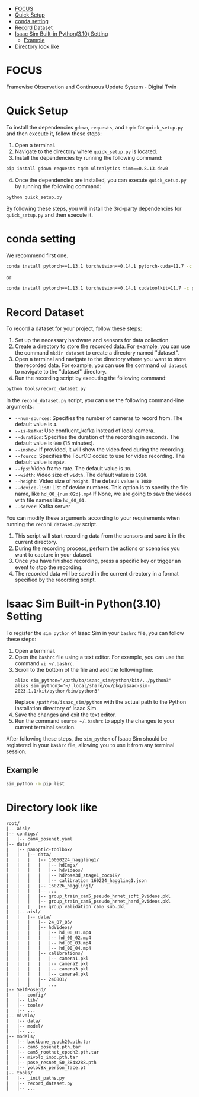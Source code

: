- [FOCUS](#focus)
- [Quick Setup](#quick-setup)
- [conda setting](#conda-setting)
- [Record Dataset](#record-dataset)
- [Isaac Sim Built-in Python(3.10) Setting](#isaac-sim-built-in-python310-setting)
  - [Example](#example)
- [Directory look like](#directory-look-like)

# FOCUS
Framewise Observation and Continuous Update System - Digital Twin

# Quick Setup
To install the dependencies `gdown`, `requests`, and `tqdm` for `quick_setup.py` and then execute it, follow these steps:

1. Open a terminal.
2. Navigate to the directory where `quick_setup.py` is located.
3. Install the dependencies by running the following command:
  ``` sh
  pip install gdown requests tqdm ultralytics timm==0.8.13.dev0
  ```
4. Once the dependencies are installed, you can execute `quick_setup.py` by running the following command:
  ``` sh
  python quick_setup.py
  ```

By following these steps, you will install the 3rd-party dependencies for `quick_setup.py` and then execute it.

# conda setting
We recommend first one.
``` sh
conda install pytorch==1.13.1 torchvision==0.14.1 pytorch-cuda=11.7 -c pytorch -c nvidia
```
or
``` sh
conda install pytorch==1.13.1 torchvision==0.14.1 cudatoolkit=11.7 -c pytorch -c nvidia
```

# Record Dataset
To record a dataset for your project, follow these steps:

1. Set up the necessary hardware and sensors for data collection.
2. Create a directory to store the recorded data. For example, you can use the command `mkdir dataset` to create a directory named "dataset".
3. Open a terminal and navigate to the directory where you want to store the recorded data. For example, you can use the command `cd dataset` to navigate to the "dataset" directory.
4. Run the recording script by executing the following command:
``` sh
python tools/record_dataset.py
```

In the `record_dataset.py` script, you can use the following command-line arguments:

- `--num-sources`: Specifies the number of cameras to record from. The default value is `4`.
- `--is-kafka`: Use confluent_kafka instead of local camera.
- `--duration`: Specifies the duration of the recording in seconds. The default value is `900` (15 minutes).
- `--imshow`: If provided, it will show the video feed during the recording.
- `--fourcc`: Specifies the FourCC codec to use for video recording. The default value is `mp4v`.
- `--fps`: Video frame rate. The default value is `30`.
- `--width`: Video size of `width`. The default value is `1920`.
- `--height`: Video size of `height`. The default value is `1080`
- `--device-list`: List of device numbers. This option is to specify the file name, like `hd_00_{num:02d}.mp4` If None, we are going to save the videos with file names like `hd_00_01`.
- `--server`: Kafka server

You can modify these arguments according to your requirements when running the `record_dataset.py` script.

1. This script will start recording data from the sensors and save it in the current directory.
2. During the recording process, perform the actions or scenarios you want to capture in your dataset.
3. Once you have finished recording, press a specific key or trigger an event to stop the recording.
4. The recorded data will be saved in the current directory in a format specified by the recording script.


# Isaac Sim Built-in Python(3.10) Setting
To register the `sim_python` of Isaac Sim in your `bashrc` file, you can follow these steps:

1. Open a terminal.
2. Open the `bashrc` file using a text editor. For example, you can use the command `vi ~/.bashrc`.
3. Scroll to the bottom of the file and add the following line:
   <!-- TODO 정확한 위치 알아내기 -->
    ```
    alias sim_python="/path/to/isaac_sim/python/kit/../python3"
    alias sim_python3='~/.local/share/ov/pkg/isaac-sim-2023.1.1/kit/python/bin/python3'
    ```
    Replace `/path/to/isaac_sim/python` with the actual path to the Python installation directory of Isaac Sim.
4. Save the changes and exit the text editor.
5. Run the command `source ~/.bashrc` to apply the changes to your current terminal session.

After following these steps, the `sim_python` of Isaac Sim should be registered in your `bashrc` file, allowing you to use it from any terminal session.

## Example
``` sh
sim_python -m pip list
```

# Directory look like
```
root/
|-- aisl/
|-- configs/
|   |-- cam4_posenet.yaml
|-- data/
|   |-- panoptic-toolbox/
|   |   |-- data/
|   |   |   |-- 16060224_haggling1/
|   |   |   |   |-- hdImgs/
|   |   |   |   |-- hdvideos/
|   |   |   |   |-- hdPose3d_stage1_coco19/
|   |   |   |   |-- calibration_160224_haggling1.json
|   |   |   |-- 160226_haggling1/
|   |   |   |-- ...
|   |   |   |-- group_train_cam5_pseudo_hrnet_soft_9videos.pkl
|   |   |   |-- group_train_cam5_pseudo_hrnet_hard_9videos.pkl
|   |   |   |-- group_validation_cam5_sub.pkl
|   |-- aisl/
|   |   |-- data/
|   |   |   |-- 24_07_05/
|   |   |   |-- hdVideos/
|   |   |   |   |-- hd_00_01.mp4
|   |   |   |   |-- hd_00_02.mp4
|   |   |   |   |-- hd_00_03.mp4
|   |   |   |   |-- hd_00_04.mp4
|   |   |   |-- calibrations/
|   |   |   |   |-- camera1.pkl
|   |   |   |   |-- camera2.pkl
|   |   |   |   |-- camera3.pkl
|   |   |   |   |-- camera4.pkl
|   |   |   |-- 240801/
|   |   |   |   ...
|-- SelfPose3d/
|   |-- config/
|   |-- lib/
|   |-- tools/
|   |-- ...
|-- mivolo/
|   |-- data/
|   |-- model/
|   |-- ...
|-- models/
|   |-- backbone_epoch20.pth.tar
|   |-- cam5_posenet.pth.tar
|   |-- cam5_rootnet_epoch2.pth.tar
|   |-- mivolo_imbd.pth.tar
|   |-- pose_resnet_50_384x288.pth
|   |-- yolov8x_person_face.pt
|-- tools/
|   |-- _init_paths.py
|   |-- record_dataset.py
|   |-- ...
```
